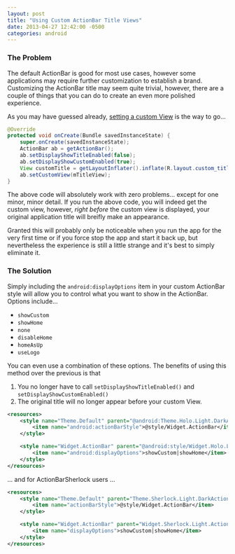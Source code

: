 ```yaml
---
layout: post
title: "Using Custom ActionBar Title Views"
date: 2013-04-27 12:42:00 -0500
categories: android
---
```

### The Problem
The default ActionBar is good for most use cases, however some applications may require further customization to establish a brand. Customizing the ActionBar title may seem quite trivial, however, there are a couple of things that you can do to create an even more polished experience.

As you may have guessed already, [setting a custom View][1] is the way to go...

```java
@Override
protected void onCreate(Bundle savedInstanceState) {
    super.onCreate(savedInstanceState);
    ActionBar ab = getActionBar();
    ab.setDisplayShowTitleEnabled(false);
    ab.setDisplayShowCustomEnabled(true);
    View customTitle = getLayoutInflater().inflate(R.layout.custom_title, null);
    ab.setCustomView(mTitleView);
}
```

The above code will absolutely work with zero problems... <!--more-->except for one minor, minor detail. If you run the above code, you will indeed get the custom view, however, *right before* the custom view is displayed, your original application title will breifly make an appearance.

Granted this will probably only be noticeable when you run the app for the very first time or if you force stop the app and start it back up, but nevertheless the experience is still a little strange and it's best to simply eliminate it.

### The Solution
Simply including the `android:displayOptions` item in your custom ActionBar style will allow you to control what you want to show in the ActionBar. Options include...

+ `showCustom`
+ `showHome`
+ `none`
+ `disableHome`
+ `homeAsUp`
+ `useLogo`

You can even use a combination of these options. The benefits of using this method over the previous is that

1. You no longer have to call `setDisplayShowTitleEnabled()` and `setDisplayShowCustomEnabled()`
2. The original title will no longer appear before your custom View.


```xml
<resources>
    <style name="Theme.Default" parent="@android:Theme.Holo.Light.DarkActionBar">
        <item name="android:actionBarStyle">@style/Widget.ActionBar</item>
    </style>

    <style name="Widget.ActionBar" parent="@android:style/Widget.Holo.Light.ActionBar.Solid.Inverse">
        <item name="android:displayOptions">showCustom|showHome</item>
    </style>
</resources>
```

... and for ActionBarSherlock users ...

```xml
<resources>
    <style name="Theme.Default" parent="Theme.Sherlock.Light.DarkActionBar">
        <item name="actionBarStyle">@style/Widget.ActionBar</item>
    </style>

    <style name="Widget.ActionBar" parent="Widget.Sherlock.Light.ActionBar.Solid.Inverse">
        <item name="displayOptions">showCustom|showHome</item>
    </style>
</resources>
```
[1]: http://developer.android.com/reference/android/app/ActionBar.html#setCustomView(android.view.View)
